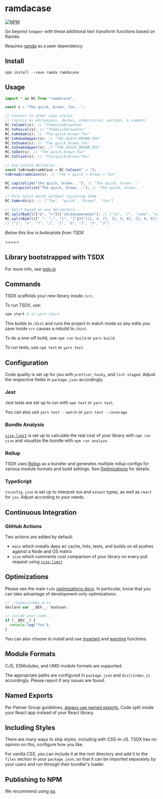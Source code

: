# ramdacase

[![NPM](https://nodei.co/npm/ramdacase.png)](https://nodei.co/npm/ramdacase/)

Go beyond `toUpper` with these additional text transform functions based on Ramda.

Requires [ramda](https://ramdajs.com/) as a peer dependency.

## Install

`npm install --save ramda ramdacase`

## Usage

```typescript
import * as RC from "ramdacase";

const s = "The quick, brown, fox...";

// Convert to other case styles.
// (splits on whitespace, dashes, underscores, periods, & commas)
RC.toCamel(s); // "theQuickBrownFox"
RC.toPascal(s); // "TheQuickBrownFox"
RC.toKebab(s); // "The-quick-brown-fox"
RC.toKebabUpper(s); // "THE-QUICK-BROWN-FOX"
RC.toSnake(s); // "The_quick_brown_fox"
RC.toSnakeUpper(s); // "THE_QUICK_BROWN_FOX"
RC.toDot(s); // "The.quick.brown.fox"
RC.toSlash(s); // "The/quick/brown/fox"

// Use custom delimiter...
const toBreadcrumbCase = RC.toCase(" > ");
toBreadcrumbCase(s); // "The > quick > brown > fox"

RC.capitalize("the quick, brown..."); // "The quick, brown..."
RC.uncapitalize("The quick, brown..."); // "the quick, brown..."

// Only split words without rejoining them
RC.toWords(s); // ["The", "quick", "brown", "fox"]

// Split based on any delimiters...
RC.splitByAll(["&", "="])("id=1&name=mims"); // ["id", "1", "name", "mims"]
RC.splitByAll([" ", ",", "[", "]"])("[[1, 4, 7], [2, 5, 8], [3, 6, 9]]");
// ["1", "4", "7", "2", "5", "8", "3", "6", "9"]
```

_Below this line is boilerplate from TSDX_

=====

## Library bootstrapped with TSDX

For more info, see [tsdx.io](https://tsdx.io/)

## Commands

TSDX scaffolds your new library inside `/src`.

To run TSDX, use:

```bash
npm start # or yarn start
```

This builds to `/dist` and runs the project in watch mode so any edits you save inside `src` causes a rebuild to `/dist`.

To do a one-off build, use `npm run build` or `yarn build`.

To run tests, use `npm test` or `yarn test`.

## Configuration

Code quality is set up for you with `prettier`, `husky`, and `lint-staged`. Adjust the respective fields in `package.json` accordingly.

### Jest

Jest tests are set up to run with `npm test` or `yarn test`.

You can also use `yarn test --watch` or `yarn test --coverage`

### Bundle Analysis

[`size-limit`](https://github.com/ai/size-limit) is set up to calculate the real cost of your library with `npm run size` and visualize the bundle with `npm run analyze`.

### Rollup

TSDX uses [Rollup](https://rollupjs.org) as a bundler and generates multiple rollup configs for various module formats and build settings. See [Optimizations](#optimizations) for details.

### TypeScript

`tsconfig.json` is set up to interpret `dom` and `esnext` types, as well as `react` for `jsx`. Adjust according to your needs.

## Continuous Integration

### GitHub Actions

Two actions are added by default:

- `main` which installs deps w/ cache, lints, tests, and builds on all pushes against a Node and OS matrix
- `size` which comments cost comparison of your library on every pull request using [`size-limit`](https://github.com/ai/size-limit)

## Optimizations

Please see the main `tsdx` [optimizations docs](https://github.com/palmerhq/tsdx#optimizations). In particular, know that you can take advantage of development-only optimizations:

```js
// ./types/index.d.ts
declare var __DEV__: boolean;

// inside your code...
if (__DEV__) {
  console.log("foo");
}
```

You can also choose to install and use [invariant](https://github.com/palmerhq/tsdx#invariant) and [warning](https://github.com/palmerhq/tsdx#warning) functions.

## Module Formats

CJS, ESModules, and UMD module formats are supported.

The appropriate paths are configured in `package.json` and `dist/index.js` accordingly. Please report if any issues are found.

## Named Exports

Per Palmer Group guidelines, [always use named exports.](https://github.com/palmerhq/typescript#exports) Code split inside your React app instead of your React library.

## Including Styles

There are many ways to ship styles, including with CSS-in-JS. TSDX has no opinion on this, configure how you like.

For vanilla CSS, you can include it at the root directory and add it to the `files` section in your `package.json`, so that it can be imported separately by your users and run through their bundler's loader.

## Publishing to NPM

We recommend using [np](https://github.com/sindresorhus/np).
